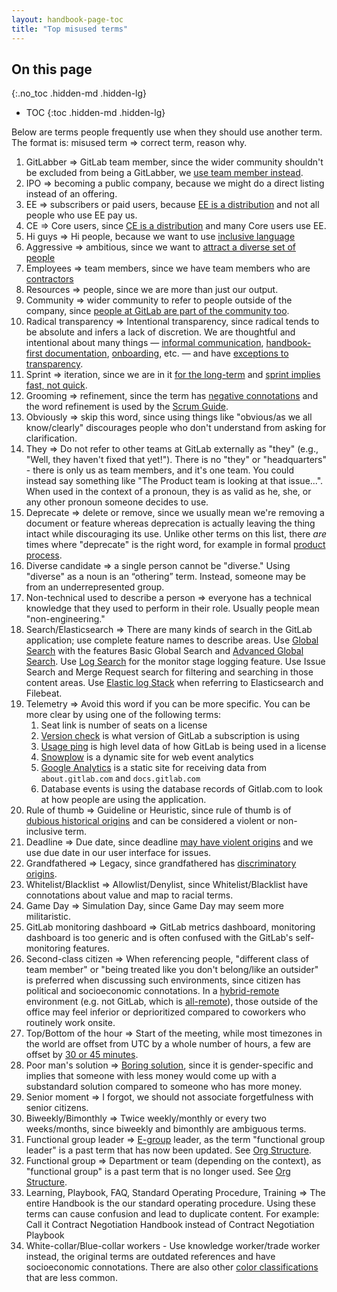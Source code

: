 ```yaml
---
layout: handbook-page-toc
title: "Top misused terms"
---
```


## On this page
{:.no_toc .hidden-md .hidden-lg}

- TOC
{:toc .hidden-md .hidden-lg}

Below are terms people frequently use when they should use another term.
The format is: misused term => correct term, reason why.

1. GitLabber => GitLab team member, since the wider community shouldn't be excluded from being a GitLabber, we [use team member instead](/company/team/structure/#team-and-team-members).
1. IPO => becoming a public company, because we might do a direct listing instead of an offering.
1. EE => subscribers or paid users, because [EE is a distribution](/handbook/marketing/product-marketing/tiers/#history-of-ce-and-ee-distributions) and not all people who use EE pay us.
1. CE => Core users, since [CE is a distribution](/handbook/marketing/product-marketing/tiers/#history-of-ce-and-ee-distributions) and many Core users use EE.
1. Hi guys => Hi people, because we want to use [inclusive language](/handbook/values/#inclusive-language--pronouns)
1. Aggressive => ambitious, since we want to [attract a diverse set of people](https://www.huffpost.com/entry/textio-unitive-bias-software_n_7493624)
1. Employees => team members, since we have team members who are [contractors](/handbook/total-rewards/compensation/compensation-calculator/#contract-factor)
1. Resources => people, since we are more than just our output.
1. Community => wider community to refer to people outside of the company, since [people at GitLab are part of the community too](/handbook/communication/#writing-style-guidelines).
1. Radical transparency => Intentional transparency, since radical tends to be absolute and infers a lack of discretion. We are thoughtful and intentional about many things — [informal communication](/company/culture/all-remote/informal-communication/), [handbook-first documentation](/company/culture/all-remote/handbook-first-documentation/), [onboarding](/company/culture/all-remote/building-culture/#intentional-onboarding), etc. — and have [exceptions to transparency](/handbook/communication/#not-public).
1. Sprint => iteration, since we are in it [for the long-term](/handbook/values/#under-construction) and [sprint implies fast, not quick](https://hackernoon.com/iterations-not-sprints-efab8032174c).
1. Grooming => refinement, since the term has [negative connotations](https://pm.stackexchange.com/questions/24133/difference-between-grooming-and-refinement) and the word refinement is used by the [Scrum Guide](https://www.scrumguides.org/revisions.html).
1. Obviously => skip this word, since using things like "obvious/as we all know/clearly" discourages people who don't understand from asking for clarification.
1. They => Do not refer to other teams at GitLab externally as "they" (e.g., "Well, they haven't fixed that yet!").  There is no "they" or "headquarters" - there is only us as team members, and it's one team.  You could instead say something like "The Product team is looking at that issue...". When used in the context of a pronoun, they is as valid as he, she, or any other pronoun someone decides to use.
1. Deprecate => delete or remove, since we usually mean we're removing a document or feature whereas deprecation is actually leaving the thing intact while discouraging its use. Unlike other terms on this list, there *are* times where "deprecate" is the right word, for example in formal [product process](/handbook/product/gitlab-the-product/#deprecating-and-removing-features).
1. Diverse candidate => a single person cannot be "diverse." Using "diverse" as a noun is an “othering” term. Instead, someone may be from an underrepresented group.
1. Non-technical used to describe a person => everyone has a technical knowledge that they used to perform in their role. Usually people mean "non-engineering."
1. Search/Elasticsearch => There are many kinds of search in the GitLab application; use complete feature names to describe areas. Use [Global Search](/direction/enablement/global-search/) with the features Basic Global Search and [Advanced Global Search](https://docs.gitlab.com/ee/user/search/advanced_global_search.html). Use [Log Search](/direction/monitor/apm/logging/) for the monitor stage logging feature. Use Issue Search and Merge Request search for filtering and searching in those content areas. Use [Elastic log Stack](https://docs.gitlab.com/ee/user/clusters/applications.html#elastic-stack) when referring to Elasticsearch and Filebeat.
1. Telemetry => Avoid this word if you can be more specific. You can be more clear by using one of the following terms:
   1. Seat link is number of seats on a license
   1. [Version check](/handbook/sales/process/version-check/) is what version of GitLab a subscription is using
   1. [Usage ping](https://docs.gitlab.com/ee/user/admin_area/settings/usage_statistics.html#usage-ping-core-only) is high level data of how GitLab is being used in a license
   1. [Snowplow](/handbook/business-ops/data-team/platform/snowplow/) is a dynamic site for web event analytics
   1. [Google Analytics](/handbook/tools-and-tips/#google-analytics) is a static site for receiving data from `about.gitlab.com` and `docs.gitlab.com`
   1. Database events is using the database records of Gitlab.com to look at how people are using the application.
1. Rule of thumb => Guideline or Heuristic, since rule of thumb is of [dubious historical origins](https://www.phrases.org.uk/meanings/rule-of-thumb.html) and can be considered a violent or non-inclusive term.
1. Deadline => Due date, since deadline [may have violent origins](https://en.wikipedia.org/wiki/Time_limit#Origin_of_the_term) and we use due date in our user interface for issues.
1. Grandfathered => Legacy, since grandfathered has [discriminatory origins](https://en.wikipedia.org/wiki/Grandfather_clause).
1. Whitelist/Blacklist => Allowlist/Denylist, since Whitelist/Blacklist have connotations about value and map to racial terms.
1. Game Day => Simulation Day, since Game Day may seem more militaristic.
1. GitLab monitoring dashboard => GitLab metrics dashboard, monitoring dashboard is too generic and is often confused with the GitLab's self-monitoring features.
1. Second-class citizen => When referencing people, "different class of team member" or "being treated like you don't belong/like an outsider" is preferred when discussing such environments, since citizen has political and socioeconomic connotations. In a [hybrid-remote](/company/culture/all-remote/hybrid-remote/#disadvantages-to-hybrid-remote) environment (e.g. not GitLab, which is [all-remote](/company/culture/all-remote/guide/#why-remote)), those outside of the office may feel inferior or deprioritized compared to coworkers who routinely work onsite.
1. Top/Bottom of the hour => Start of the meeting, while most timezones in the world are offset from UTC by a whole number of hours, a few are offset by [30 or 45 minutes](https://www.timeanddate.com/time/time-zones-interesting.html).
1. Poor man's solution => [Boring solution](/handbook/values/#boring-solutions), since it is gender-specific and implies that someone with less money would come up with a substandard solution compared to someone who has more money.
1. Senior moment => I forgot, we should not associate forgetfulness with senior citizens. 
1. Biweekly/Bimonthly => Twice weekly/monthly or every two weeks/months, since biweekly and bimonthly are ambiguous terms.
1. Functional group leader => [E-group](/handbook/leadership/#e-group) leader, as the term "functional group leader" is a past term that has now been updated. See [Org Structure](/company/team/structure/#organizational-structure).
1. Functional group => Department or team (depending on the context), as "functional group" is a past term that is no longer used. See [Org Structure](/company/team/structure/#organizational-structure).
1. Learning, Playbook, FAQ, Standard Operating Procedure, Training => The entire Handbook is the our standard operating procedure. Using these terms can cause confusion and lead to duplicate content. For example: Call it Contract Negotiation Handbook instead of Contract Negotiation Playbook  
1. White-collar/Blue-collar workers - Use knowledge worker/trade worker instead, the original terms are outdated references and have socioeconomic connotations. There are also other [color classifications](https://en.wikipedia.org/wiki/Designation_of_workers_by_collar_color) that are less common.

